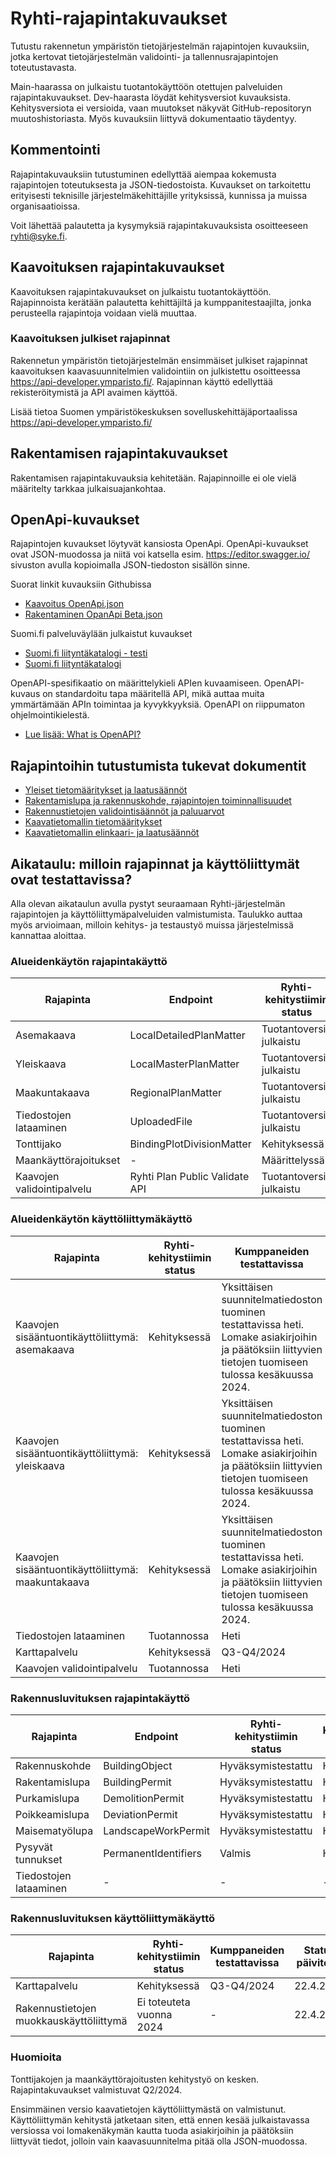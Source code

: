 # Ryhti-rajapintakuvaukset
Tutustu rakennetun ympäristön tietojärjestelmän rajapintojen kuvauksiin, jotka kertovat tietojärjestelmän validointi- ja tallennusrajapintojen toteutustavasta.

Main-haarassa on julkaistu tuotantokäyttöön otettujen palveluiden rajapintakuvaukset. Dev-haarasta löydät kehitysversiot kuvauksista. Kehitysversiota ei versioida, vaan muutokset näkyvät GitHub-repositoryn muutoshistoriasta. Myös kuvauksiin liittyvä dokumentaatio täydentyy. 

## Kommentointi
Rajapintakuvauksiin tutustuminen edellyttää aiempaa kokemusta rajapintojen toteutuksesta ja JSON-tiedostoista. Kuvaukset on tarkoitettu erityisesti teknisille järjestelmäkehittäjille yrityksissä, kunnissa ja muissa organisaatioissa.

Voit lähettää palautetta ja kysymyksiä rajapintakuvauksista osoitteeseen ryhti@syke.fi.

## Kaavoituksen rajapintakuvaukset
Kaavoituksen rajapintakuvaukset on julkaistu tuotantokäyttöön. Rajapinnoista kerätään palautetta kehittäjiltä ja kumppanitestaajilta, jonka perusteella rajapintoja voidaan vielä muuttaa.

### Kaavoituksen julkiset rajapinnat
Rakennetun ympäristön tietojärjestelmän ensimmäiset julkiset rajapinnat kaavoituksen kaavasuunnitelmien validointiin on julkistettu osoitteessa https://api-developer.ymparisto.fi/. Rajapinnan käyttö edellyttää rekisteröitymistä ja API avaimen käyttöä.

Lisää tietoa Suomen ympäristökeskuksen sovelluskehittäjäportaalissa https://api-developer.ymparisto.fi/

## Rakentamisen rajapintakuvaukset
Rakentamisen rajapintakuvauksia kehitetään. Rajapinnoille ei ole vielä määritelty tarkkaa julkaisuajankohtaa.

## OpenApi-kuvaukset
Rajapintojen kuvaukset löytyvät kansiosta OpenApi. OpenApi-kuvaukset ovat JSON-muodossa ja niitä voi katsella esim. https://editor.swagger.io/ sivuston avulla kopioimalla JSON-tiedoston sisällön sinne.

Suorat linkit kuvauksiin Githubissa
* [Kaavoitus OpenApi.json](https://github.com/sykefi/Ryhti-rajapintakuvaukset/blob/main/OpenApi/Kaavoitus/Palveluv%C3%A4yl%C3%A4/Kaavoitus%20OpenApi.json)
* [Rakentaminen OpanApi Beta.json](https://github.com/sykefi/Ryhti-rajapintakuvaukset/blob/Dev/OpenApi/Rakentaminen/Palveluv%C3%A4yl%C3%A4/Rakentaminen%20OpenApi%20Beta.json)

Suomi.fi palveluväylään julkaistut kuvaukset
* [Suomi.fi liityntäkatalogi - testi](https://liityntakatalogi.test.suomi.fi/dataset/ryhti-syke-service)
* [Suomi.fi liityntäkatalogi](https://liityntakatalogi.suomi.fi/organization/suomen-ymparistokeskus)

OpenAPI-spesifikaatio on määrittelykieli APIen kuvaamiseen. OpenAPI-kuvaus on standardoitu tapa määritellä API, mikä auttaa muita ymmärtämään APIn toimintaa ja kyvykkyyksiä. OpenAPI on riippumaton ohjelmointikielestä. 
* [Lue lisää: What is OpenAPI?](https://www.openapis.org/what-is-openapi)

## Rajapintoihin tutustumista tukevat dokumentit
* [Yleiset tietomääritykset ja laatusäännöt](https://ryhti.syke.fi/ohjeet-ja-tuki/tietomallit/tietotyypit/)
* [Rakentamislupa ja rakennuskohde, rajapintojen toiminnallisuudet](https://ryhti.syke.fi/wp-content/uploads/sites/2/2023/12/Rakentamislupa-ja-rakennuskohde.pdf)
* [Rakennustietojen validointisäännöt ja paluuarvot](https://ryhti.syke.fi/wp-content/uploads/sites/2/2023/12/Rakennustietojen-validointisaannot-ja-paluuarvot-Ryhti.pdf)
* [Kaavatietomallin tietomääritykset](https://ryhti.syke.fi/alueidenkaytto/tietomallimuotoinen-kaavoitus/kaavatietomallin-tietomaaritykset/)
* [Kaavatietomallin elinkaari- ja laatusäännöt](https://ryhti.syke.fi/alueidenkaytto/tietomallimuotoinen-kaavoitus/kaavatietomallin-elinkaari-ja-laatusaannot/)

## Aikataulu: milloin rajapinnat ja käyttöliittymät ovat testattavissa?
Alla olevan aikataulun avulla pystyt seuraamaan Ryhti-järjestelmän rajapintojen ja käyttöliittymäpalveluiden valmistumista. Taulukko auttaa myös arvioimaan, milloin kehitys- ja testaustyö muissa järjestelmissä kannattaa aloittaa.

### Alueidenkäytön rajapintakäyttö
| Rajapinta |	Endpoint | Ryhti-kehitystiimin status	| Kumppaneiden testattavissa |Status päivitetty |
| ------------- | ------------- | ------------- | ------------- | ------------- |
| Asemakaava | LocalDetailedPlanMatter | Tuotantoversio julkaistu | Heti | 29.2.2024 |
| Yleiskaava | LocalMasterPlanMatter | Tuotantoversio julkaistu	| Heti | 29.2.2024 |
| Maakuntakaava | RegionalPlanMatter | Tuotantoversio julkaistu | Heti | 29.2.2024 |
| Tiedostojen lataaminen | UploadedFile | Tuotantoversio julkaistu | Heti	| 29.2.2024 |
| Tonttijako | BindingPlotDivisionMatter | Kehityksessä | Kesäkuu 2024	| 22.4.2024 |
| Maankäyttörajoitukset | - |	Määrittelyssä	| Q4/2024 | 22.4.2024 |
| Kaavojen validointipalvelu | Ryhti Plan Public Validate API | Tuotantoversio julkaistu | Heti |	29.2.2024 |

### Alueidenkäytön käyttöliittymäkäyttö
| Rajapinta |	Ryhti-kehitystiimin status	| Kumppaneiden testattavissa | Status päivitetty |
| ------------- | ------------- | ------------- | ------------- |
| Kaavojen sisääntuontikäyttöliittymä: asemakaava | Kehityksessä | Yksittäisen suunnitelmatiedoston tuominen testattavissa heti. Lomake asiakirjoihin ja päätöksiin liittyvien tietojen tuomiseen tulossa kesäkuussa 2024. | 22.4.2024 |
| Kaavojen sisääntuontikäyttöliittymä: yleiskaava | Kehityksessä | Yksittäisen suunnitelmatiedoston tuominen testattavissa heti. Lomake asiakirjoihin ja päätöksiin liittyvien tietojen tuomiseen tulossa kesäkuussa 2024.	| 22.4.2024 |
| Kaavojen sisääntuontikäyttöliittymä: maakuntakaava | Kehityksessä | Yksittäisen suunnitelmatiedoston tuominen testattavissa heti. Lomake asiakirjoihin ja päätöksiin liittyvien tietojen tuomiseen tulossa kesäkuussa 2024. | 22.4.2024 |
| Tiedostojen lataaminen | Tuotannossa | Heti	| 29.2.2024 |
| Karttapalvelu | Kehityksessä | Q3-Q4/2024 | 22.4.2024 |
| Kaavojen validointipalvelu | Tuotannossa |	Heti	| 29.2.2024 |

### Rakennusluvituksen rajapintakäyttö
| Rajapinta |	Endpoint | Ryhti-kehitystiimin status	| Kumppaneiden testattavissa |Status päivitetty |
| ------------- | ------------- | ------------- | ------------- | ------------- |
| Rakennuskohde | BuildingObject | Hyväksymistestattu | Heti | 22.4.2024 |
| Rakentamislupa | BuildingPermit | Hyväksymistestattu	| Heti | 22.4.2024 |
| Purkamislupa | DemolitionPermit | Hyväksymistestattu | Heti | 22.4.2024 |
| Poikkeamislupa | DeviationPermit | Hyväksymistestattu | Heti	| 22.4.2024 |
| Maisematyölupa | LandscapeWorkPermit | Hyväksymistestattu | Heti	| 22.4.2024 |
| Pysyvät tunnukset | PermanentIdentifiers |	Valmis | Heti | 29.2.2024 |
| Tiedostojen lataaminen | - | - | - |	29.2.2024 |

### Rakennusluvituksen käyttöliittymäkäyttö
| Rajapinta |	Ryhti-kehitystiimin status	| Kumppaneiden testattavissa | Status päivitetty |
| ------------- | ------------- | ------------- | ------------- |
| Karttapalvelu | Kehityksessä | Q3-Q4/2024 | 22.4.2024 |
| Rakennustietojen muokkauskäyttöliittymä | Ei toteuteta vuonna 2024 | -	| 22.4.2024 |

### Huomioita
Tonttijakojen ja maankäyttörajoitusten kehitystyö on kesken. Rajapintakuvaukset valmistuvat Q2/2024. 

Ensimmäinen versio kaavatietojen käyttöliittymästä on valmistunut. Käyttöliittymän kehitystä jatketaan siten, että ennen kesää julkaistavassa versiossa voi lomakenäkymän kautta tuoda asiakirjoihin ja päätöksiin liittyvät tiedot, jolloin vain kaavasuunnitelma pitää olla JSON-muodossa.
